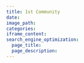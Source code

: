 ```yaml
---
title: 1st Community
date:
image_path:
categories:
iframe_content:
search_engine_optimization:
  page_title:
  page_description:
---
```

